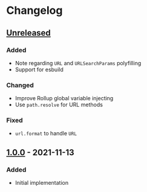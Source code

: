 # Changelog

## [Unreleased][]

### Added

-   Note regarding `URL` and `URLSearchParams` polyfilling
-   Support for esbuild

### Changed

-   Improve Rollup global variable injecting
-   Use `path.resolve` for URL methods

### Fixed

-   `url.format` to handle `URL`

## [1.0.0][] - 2021-11-13

### Added

-   Initial implementation

[unreleased]: https://github.com/niksy/node-stdlib-browser/compare/v1.0.0...HEAD
[1.0.0]: https://github.com/niksy/node-stdlib-browser/tree/v1.0.0
